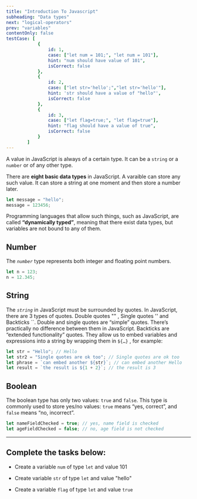 ```yaml
---
title: "Introduction To Javascript"
subheading: "Data types"
next: "logical-operators"
prev: "variables"
contentOnly: false
testCase: [
			{
				id: 1,
				case: ["let num = 101;", "let num = 101"],
				hint: "num should have value of 101",
				isCorrect: false
			},
			{
				id: 2,
				case: ["let str='hello';","let str='hello'"],
				hint: 'str should have a value of "hello"',
				isCorrect: false
			},
			{
				id: 3,
				case: ["let flag=true;", "let flag=true"],
				hint: "flag should have a value of true",
				isCorrect: false
			}
		]
---
```


A value in JavaScript is always of a certain type. It can be a `string` or a `number` or of any other type.

There are **eight basic data types** in JavaScript. A varaible can store any such value. It can store a string at one moment and then store a number later.

```javascript
let message = "hello";
message = 123456;
```

Programming languages that allow such things, such as JavaScript, are called **“dynamically typed”**, meaning that there exist data types, but variables are not bound to any of them.

## Number

The _`number`_ type represents both integer and floating point numbers.

```javascript
let n = 123;
n = 12.345;
```

## String

The _`string`_ in JavaScript must be surrounded by quotes. In JavaScript, there are 3 types of quotes. Double quotes "" , Single quotes '' and Backticks \`\`\. Double and single quotes are “simple” quotes. There’s practically no difference between them in JavaScript. Backticks are “extended functionality” quotes. They allow us to embed variables and expressions into a string by wrapping them in  `${…}` , for example:

```javascript
let str = "Hello"; // Hello
let str2 = "Single quotes are ok too"; // Single quotes are ok too
let phrase = `can embed another ${str}`; // can embed another Hello
let result = `the result is ${1 + 2}`; // the result is 3   
```

## Boolean

The boolean type has only two values: `true` and `false`. This type is commonly used to store yes/no values: `true` means “yes, correct”, and `false` means “no, incorrect”.

```javascript
let nameFieldChecked = true; // yes, name field is checked
let ageFieldChecked = false; // no, age field is not checked
```

---

## Complete the tasks below:

- Create a variable `num` of type `let` and value 101

- Create variable `str` of type `let` and value "hello"

- Create a variable `flag` of type `let` and value `true`
